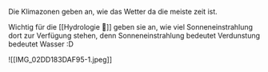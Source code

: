 Die Klimazonen geben an, wie das Wetter da die meiste zeit ist.

Wichtig für die [[Hydrologie 🚰]] geben sie an, wie viel Sonneneinstrahlung dort zur Verfügung stehen, denn Sonneneinstrahlung bedeutet Verdunstung bedeutet Wasser :D

![[IMG_02DD183DAF95-1.jpeg]]
